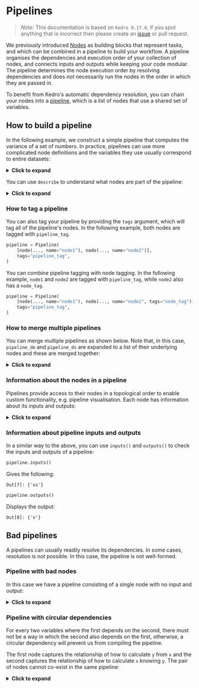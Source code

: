 # Pipelines

> *Note:* This documentation is based on `Kedro 0.17.0`, if you spot anything that is incorrect then please create an [issue](https://github.com/quantumblacklabs/kedro/issues) or pull request.

We previously introduced [Nodes](./01_nodes.md) as building blocks that represent tasks, and which can be combined in a pipeline to build your workflow.  A pipeline organises the dependencies and execution order of your collection of nodes, and connects inputs and outputs while keeping your code modular. The pipeline determines the node execution order by resolving dependencies and does *not* necessarily run the nodes in the order in which they are passed in.

To benefit from Kedro's automatic dependency resolution, you can chain your nodes into a [pipeline](/kedro.pipeline.Pipeline), which is a list of nodes that use a shared set of variables.

## How to build a pipeline

In the following example, we construct a simple pipeline that computes the variance of a set of numbers. In practice, pipelines can use more complicated node definitions and the variables they use usually correspond to entire datasets:

<details>
<summary><b>Click to expand</b></summary>


```python
def mean(xs, n):
    return sum(xs) / n


def mean_sos(xs, n):
    return sum(x ** 2 for x in xs) / n


def variance(m, m2):
    return m2 - m * m


pipeline = Pipeline(
    [
        node(len, "xs", "n"),
        node(mean, ["xs", "n"], "m", name="mean_node"),
        node(mean_sos, ["xs", "n"], "m2", name="mean_sos"),
        node(variance, ["m", "m2"], "v", name="variance_node"),
    ]
)
```
</details>

You can use `describe` to understand what nodes are part of the pipeline:

<details>
<summary><b>Click to expand</b></summary>

```python
print(pipeline.describe())
```

The output is as follows:

```console
#### Pipeline execution order ####
Name: None
Inputs: xs

len([xs]) -> [n]
mean_node
mean_sos
variance_node

Outputs: v
##################################
```
</details>

### How to tag a pipeline

You can also tag your pipeline by providing the `tags` argument, which will tag all of the pipeline's nodes. In the following example, both nodes are tagged with `pipeline_tag`.

```python
pipeline = Pipeline(
    [node(..., name="node1"), node(..., name="node2")],
    tags="pipeline_tag",
)
```

You can combine pipeline tagging with node tagging. In the following example, `node1` and `node2` are tagged with `pipeline_tag`, while `node2` also has a `node_tag`.

```python
pipeline = Pipeline(
    [node(..., name="node1"), node(..., name="node2", tags="node_tag")],
    tags="pipeline_tag",
)
```


### How to merge multiple pipelines

You can merge multiple pipelines as shown below. Note that, in this case, `pipeline_de` and `pipeline_ds` are expanded to a list of their underlying nodes and these are merged together:

<details>
<summary><b>Click to expand</b></summary>


```python
pipeline_de = Pipeline([node(len, "xs", "n"), node(mean, ["xs", "n"], "m")])

pipeline_ds = Pipeline(
    [node(mean_sos, ["xs", "n"], "m2"), node(variance, ["m", "m2"], "v")]
)

last_node = node(print, "v", None)

pipeline_all = Pipeline([pipeline_de, pipeline_ds, last_node])
print(pipeline_all.describe())
```

The output is as follows:

```console
#### Pipeline execution order ####
Name: None
Inputs: xs

len([xs]) -> [n]
mean([n,xs]) -> [m]
mean_sos([n,xs]) -> [m2]
variance([m,m2]) -> [v]
print([v]) -> None

Outputs: None
##################################
```
</details>


### Information about the nodes in a pipeline

Pipelines provide access to their nodes in a topological order to enable custom functionality, e.g. pipeline visualisation. Each node has information about its inputs and outputs:

<details>
<summary><b>Click to expand</b></summary>

```python
nodes = pipeline.nodes
nodes
```

The output is as follows:

```python
[
    Node(len, "xs", "n", None),
    Node(mean, ["xs", "n"], "m", "mean_node"),
    Node(mean_sos, ["xs", "n"], "m2", "mean_sos"),
    Node(variance, ["m", "m2"], "v", "variance node"),
]
```

To find out about the inputs:

```python
nodes[0].inputs
```

You should see the following:

```python
["xs"]
```
</details>

### Information about pipeline inputs and outputs
In a similar way to the above, you can use `inputs()` and `outputs()` to check the inputs and outputs of a pipeline:

```python
pipeline.inputs()
```

Gives the following:

```console
Out[7]: {'xs'}
```

```python
pipeline.outputs()
```

Displays the output:

```console
Out[8]: {'v'}
```


## Bad pipelines

A pipelines can usually readily resolve its dependencies. In some cases, resolution is not possible. In this case, the pipeline is not well-formed.

### Pipeline with bad nodes

In this case we have a pipeline consisting of a single node with no input and output:

<details>
<summary><b>Click to expand</b></summary>

```python
try:
    Pipeline([node(lambda: print("!"), None, None)])
except Exception as e:
    print(e)
```

Gives the following output:

```console
Invalid Node definition: it must have some `inputs` or `outputs`.
Format should be: node(function, inputs, outputs)
```

</details>

### Pipeline with circular dependencies

For every two variables where the first depends on the second, there must not be a way in which the second also depends on the first, otherwise, a circular dependency will prevent us from compiling the pipeline.

The first node captures the relationship of how to calculate `y` from `x` and the second captures the relationship of how to calculate `x` knowing `y`. The pair of nodes cannot co-exist in the same pipeline:

<details>
<summary><b>Click to expand</b></summary>

```python
try:
    Pipeline(
        [
            node(lambda x: x + 1, "x", "y", name="first node"),
            node(lambda y: y - 1, "y", "x", name="second node"),
        ]
    )
except Exception as e:
    print(e)
```

The output is as follows:

```console
Circular dependencies exist among these items: ['first node: <lambda>([x]) -> [y]', 'second node: <lambda>([y]) -> [x]']
```
</details>
